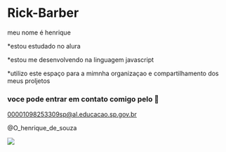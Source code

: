 # Rick-Barber
meu nome é henrique 

*estou estudado no alura 

*estou me desenvolvendo na linguagem javascript

*utilizo este espaço para a mimnha organizaçao e compartilhamento dos meus proljetos

### voce pode entrar em contato comigo pelo 📧

00001098253309sp@al.educacao.sp.gov.br

@O_henrique_de_souza

![](https://media1.tenor.com/m/i5_1W_8TSCwAAAAC/riding-ride.gif)
